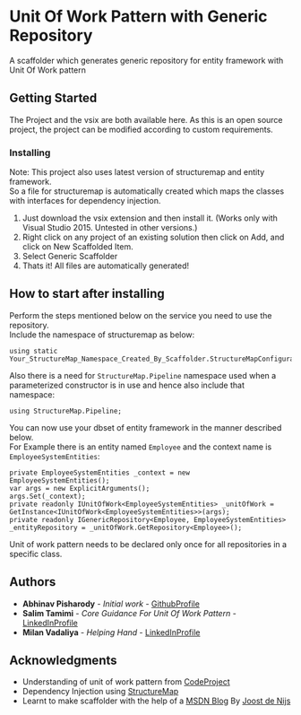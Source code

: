 # Unit Of Work Pattern with Generic Repository

A scaffolder which generates generic repository for entity framework with Unit Of Work pattern

## Getting Started

The Project and the vsix are both available here.
As this is an open source project, the project can be modified according to custom requirements.

### Installing
Note:	This project also uses latest version of structuremap and entity framework.  
		So a file for structuremap is automatically created which maps the classes with interfaces for dependency injection.

 1. Just download the vsix extension and then install it. (Works only with Visual Studio 2015. Untested in other versions.)
 2. Right click on any project of an existing solution then click on Add, and click on New Scaffolded Item.
 3. Select Generic Scaffolder 
 4. Thats it! All files are automatically generated!

## How to start after installing
Perform the steps mentioned below on the service you need to use the repository.  
Include the namespace of structuremap as below:
```
using static Your_StructureMap_Namespace_Created_By_Scaffolder.StructureMapConfigurator;
```

Also there is a need for `StructureMap.Pipeline` namespace used when a parameterized constructor is in use and hence also include that namespace:
```
using StructureMap.Pipeline;
```

You can now use your dbset of entity framework in the manner described below.  
For Example there is an entity named `Employee` and the context name is `EmployeeSystemEntities`:

```
private EmployeeSystemEntities _context = new EmployeeSystemEntities();
var args = new ExplicitArguments();
args.Set(_context);
private readonly IUnitOfWork<EmployeeSystemEntities> _unitOfWork = GetInstance<IUnitOfWork<EmployeeSystemEntities>>(args);
private readonly IGenericRepository<Employee, EmployeeSystemEntities> _entityRepository = _unitOfWork.GetRepository<Employee>();
```
Unit of work pattern needs to be declared only once for all repositories in a specific class.

## Authors

* **Abhinav Pisharody** - *Initial work* - [GithubProfile](https://github.com/abhinavjp)
* **Salim Tamimi** - *Core Guidance For Unit Of Work Pattern* - [LinkedInProfile](https://www.linkedin.com/in/salim-tamimi-a-40761837)
* **Milan Vadaliya** - *Helping Hand* - [LinkedInProfile](https://in.linkedin.com/in/milan-vadaliya-6271535a)

## Acknowledgments

* Understanding of unit of work pattern from [CodeProject](https://www.codeproject.com/articles/581487/unit-of-work-design-pattern)
* Dependency Injection using [StructureMap](http://structuremap.github.io/)
* Learnt to make scaffolder with the help of a [MSDN Blog](https://blogs.msdn.microsoft.com/webdev/2014/04/03/creating-a-custom-scaffolder-for-visual-studio/) By [Joost de Nijs](https://social.msdn.microsoft.com/profile/Joost+de+Nijs)
